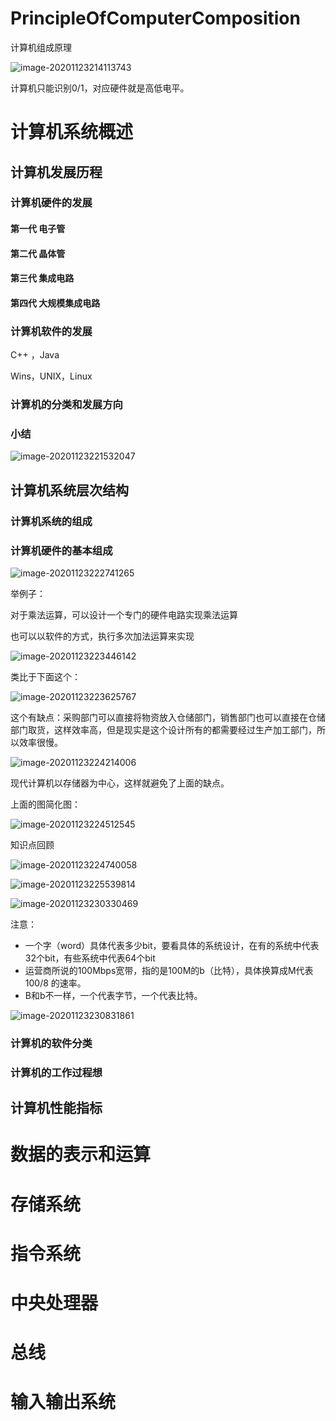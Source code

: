 # PrincipleOfComputerComposition

计算机组成原理

![image-20201123214113743](../media/pictures/PrincipleOfComputerComposition.assets/image-20201123214113743.png)

计算机只能识别0/1，对应硬件就是高低电平。

# 计算机系统概述

## 计算机发展历程

### 计算机硬件的发展

#### 第一代 电子管

#### 第二代 晶体管

#### 第三代 集成电路

#### 第四代 大规模集成电路



### 计算机软件的发展

C++ ，Java

Wins，UNIX，Linux

### 计算机的分类和发展方向

### 小结

![image-20201123221532047](../media/pictures/PrincipleOfComputerComposition.assets/image-20201123221532047.png)

## 计算机系统层次结构

### 计算机系统的组成

### 计算机硬件的基本组成

![image-20201123222741265](../media/pictures/PrincipleOfComputerComposition.assets/image-20201123222741265.png)

举例子：

对于乘法运算，可以设计一个专门的硬件电路实现乘法运算

也可以以软件的方式，执行多次加法运算来实现

![image-20201123223446142](../media/pictures/PrincipleOfComputerComposition.assets/image-20201123223446142.png)

类比于下面这个：	

![image-20201123223625767](../media/pictures/PrincipleOfComputerComposition.assets/image-20201123223625767.png)

这个有缺点：采购部门可以直接将物资放入仓储部门，销售部门也可以直接在仓储部门取货，这样效率高，但是现实是这个设计所有的都需要经过生产加工部门，所以效率很慢。

![image-20201123224214006](../media/pictures/PrincipleOfComputerComposition.assets/image-20201123224214006.png)

现代计算机以存储器为中心，这样就避免了上面的缺点。



上面的图简化图：

![image-20201123224512545](../media/pictures/PrincipleOfComputerComposition.assets/image-20201123224512545.png)



知识点回顾 

![image-20201123224740058](../media/pictures/PrincipleOfComputerComposition.assets/image-20201123224740058.png)

![image-20201123225539814](../media/pictures/PrincipleOfComputerComposition.assets/image-20201123225539814.png)

![image-20201123230330469](../media/pictures/PrincipleOfComputerComposition.assets/image-20201123230330469.png)

注意：

- 一个字（word）具体代表多少bit，要看具体的系统设计，在有的系统中代表32个bit，有些系统中代表64个bit
- 运营商所说的100Mbps宽带，指的是100M的b（比特），具体换算成M代表100/8 的速率。
- B和b不一样，一个代表字节，一个代表比特。



![image-20201123230831861](../media/pictures/PrincipleOfComputerComposition.assets/image-20201123230831861.png)



### 计算机的软件分类

### 计算机的工作过程想

## 计算机性能指标



















# 数据的表示和运算

# 存储系统

# 指令系统

# 中央处理器

# 总线

# 输入输出系统